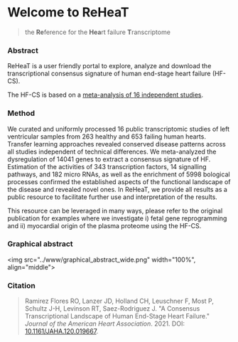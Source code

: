 # Welcome to **ReHeaT**
> the **Re**ference for the **Hea**rt failure **T**ranscriptome


### Abstract

ReHeaT is a user friendly portal to explore, analyze and download the transcriptional consensus signature of human end-stage heart failure (HF-CS).

The HF-CS is based on a [meta-analysis of 16 independent studies](http://doi.org/10.1161/JAHA.120.019667). 


### Method

<p>We curated and uniformly processed 16 public transcriptomic studies of left ventricular samples from 263 healthy and 653 failing human hearts. Transfer learning approaches revealed conserved disease patterns across all studies independent of technical differences. We meta-analyzed the dysregulation of 14041 genes to extract a consensus signature of HF. Estimation of the activities of 343 transcription factors, 14 signalling pathways, and 182 micro RNAs, as well as the enrichment of 5998 bological processes confirmed the established aspects of the functional landscape of the disease and revealed novel ones. In ReHeaT, we provide all results as a public resource to facilitate further use and interpretation of the results. </p>
<p>
This resource can be leveraged in many ways, please refer to the original publication for examples where we investigate i) fetal gene reprogramming and ii) myocardial origin of the plasma proteome using the HF-CS.
</p>

### Graphical abstract

<img src="../www/graphical_abstract_wide.png" width="100%", align="middle">

### Citation
> Ramirez Flores RO, Lanzer JD, Holland CH, Leuschner F, Most P, Schultz J-H, Levinson RT, 
Saez-Rodriguez J. "A Consensus Transcriptional Landscape of Human End-Stage Heart Failure." _Journal of the American Heart Association_. 2021. DOI: [10.1161/JAHA.120.019667](http://doi.org/10.1161/JAHA.120.019667).
